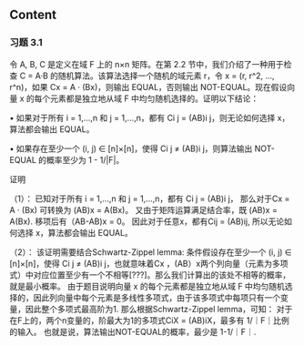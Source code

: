 
## Content

### 习题 3.1

令 A, B, C 是定义在域 F 上的 n×n 矩阵。在第 2.2 节中，我们介绍了一种用于检查 C = A·B 的随机算法。该算法选择一个随机的域元素 r，令 x = (r, r^2, ..., r^n)，如果 Cx = A · (Bx)，则输出 EQUAL，否则输出 NOT-EQUAL。现在假设向量 x 的每个元素都是独立地从域 F 中均匀随机选择的。证明以下结论：

• 如果对于所有 i = 1,...,n 和 j = 1,...,n，都有 Ci j = (AB)i j，则无论如何选择 x，算法都会输出 EQUAL。

• 如果存在至少一个 (i, j) ∈ [n]×[n]，使得 Ci j ≠ (AB)i j，则算法输出 NOT-EQUAL 的概率至少为 1 - 1/|F|。



证明

（1）： 已知对于所有 i = 1,...,n 和 j = 1,...,n，都有 Ci j = (AB)i j， 那么对于Cx = A · (Bx)  可转换为 (AB)x = A(Bx)。 又由于矩阵运算满足结合率，既 (AB)x = A(Bx). 移项后有（AB-AB)x = 0。 因此对于任意x，都有Cij = (AB)ij, 所以无论如何选择 x，算法都会输出 EQUAL。


（2）：
该证明需要结合Schwartz-Zippel lemma: 条件假设存在至少一个 (i, j) ∈ [n]×[n]，使得 Ci j ≠ (AB)i j，也就意味着Cx ，(AB）x两个列向量（元素为多项式）中对应位置至少有一个不相等[???]。那么我们计算出的该处不相等的概率，就是最小概率。  由于题目说明向量 x 的每个元素都是独立地从域 F 中均匀随机选择的，因此列向量中每个元素是多线性多项式，由于该多项式中每项只有一个变量，因此整个多项式最高阶为1. 那么根据Schwartz-Zippel lemma，可知： 对于在F上的，两个n变量的，阶最大为1的多项式CiX = (AB)iX，最多有 1/｜F｜比例的输入。 也就是说，算法输出NOT-EQUAL的概率，最少是 1-1/｜F｜. 




